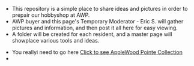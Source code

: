 
- This repository is a simple place to share ideas and pictures in order to prepair our hobbyshop at AWP.
- AWP buyer and this page's Temporary Moderator - Eric S. will gather pictures and information, 
  and then post it all here for easy viewing.
- A folder will be created for each resident, and a master page will showplace various tools and ideas.

<!---
JohnBinford/JohnBinford is a ✨ special ✨ repository because its `README.md` (this file) appears on your GitHub profile.
You can click the Preview link to take a look at your changes.
--->

- You reallyi need to go here [Click to see AppleWood Pointe Collection](../../Applewoodpointe)
- 
